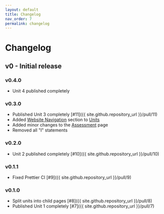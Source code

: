 ```yaml
---
layout: default
title: Changelog
nav_order: 7
permalink: changelog
---
```


# Changelog

## v0 - Initial release

### v0.4.0

-   Unit 4 published completely

### v0.3.0

-   Published Unit 3 completely [#11]({{ site.github.repository_url }}/pull/11)
-   Added [Website Navigation](/learn-code/units#website-navigation) section to
    [Units](/learn-code/units)
-   Added minor changes to the [Assessment](/learn-code/teach/assessment) page
-   Removed all "I" statements

### v0.2.0

-   Unit 2 published completely [#10]({{ site.github.repository_url }}/pull/10)

### v0.1.1

-   Fixed Prettier CI [#9]({{ site.github.repository_url }}/pull/9)

### v0.1.0

-   Split units into child pages [#8]({{ site.github.repository_url }}/pull/8)
-   Published Unit 1 completely [#7]({{ site.github.repository_url }}/pull/7)
